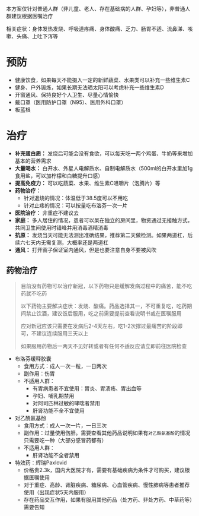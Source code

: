 本方案仅针对普通人群（非儿童、老人、存在基础病的人群、孕妇等），非普通人群建议根据医嘱治疗

相关症状：身体发热发烧、呼吸道疼痛、身体酸痛、乏力、肠胃不适、流鼻涕、咳嗽、头痛、上吐下泻等

# 预防

- 健康饮食，如果每天不能摄入一定的新鲜蔬菜、水果类可以补充一些维生素C
- 健身、户外锻炼，如果长期无法晒太阳可以考虑补充一些维生素D
- 开窗通风、保持良好个人卫生、尽量心情愉快
- 戴口罩（医用防护口罩（N95）、医用外科口罩）
- 板蓝根

# 治疗

- **补充蛋白质：** 发烧后可能会没有食欲，可以每天吃一两个鸡蛋、牛奶等来增加基本的营养需求
- **大量喝水：** 白开水、外星人电解质水、自制电解质水（500ml的白开水里加1g食用盐，可以加柠檬和白糖提升口感）
- **提高免疫力：** 可以吃蔬菜、水果、维生素C咀嚼片（泡腾片）等
- **药物治疗：**
	- 针对退烧的情况：体温低于38.5度可以不用吃
	- 针对止疼的情况：可以按量吃布洛芬一次一片
- **医院治疗：** 非重症不建议去
- **家庭：** 多人居住的情况，患者可以呆在独立的房间里，物资通过无接触方式，共同卫生间使用时错峰并用消毒酒精消毒
- **抗原：** 发烧当天可能无法测出准确结果，推荐第二天做检测。如果两道杠，后续六七天内无需复测，大概率还是两道杠
- **通风：** 打开窗子保证室内通风，但是也要注意自身不要被风吹

## 药物治疗

> 目前没有药物可以治疗新冠，以下药物只是缓解发病过程中的痛苦，能不吃药就不吃药
> 
> 以下药物主要解决症状：发烧、酸痛。药品选择其一，不可重复吃，吃药期间禁止饮酒，建议饭后服用，吃之前需要提前查看说明书或在医嘱服用
> 
> 应对新冠应该只需要在发病后2-4天左右，吃1-2次撑过最痛苦的阶段即可，不建议连续服用三天以上
> 
> 如果服用药物后一两天不见好转或者有任何不适反应请立即前往医院检查

- 布洛芬缓释胶囊
	- 食用方式：成人一次一粒，一日两次
	- 副作用：伤胃
	- 不适用人群：
		- 有胃病患者不宜使用：胃炎、胃溃疡、胃出血等
		- 孕妇、哺乳期禁用
		- 对阿司匹林过敏的哮喘者禁用
		- 肝肾功能不全不宜使用
- 对乙酰氨基酚
	- 食用方式：成人一次一片，一日三次
	- 副作用：过量使用伤肝。需要查看其他药品说明如果有`对乙酰氨基酚`的情况只需要吃一种（大部分感冒药都有）
	- 不适用人群：
		- 肝肾功能不全者禁用
- 特效药：辉瑞Paxlovid
	- 价格贵2.3k，国内大医院才有，需要有基础疾病为条件才可购买，建议根据医嘱使用
	- 对于重症、高龄、肾脏疾病、糖尿病、心血管疾病、慢性肺病等患者推荐使用（出现症状5天内服用）
	- 存在药品交互作用，如果有服用其他药品（处方药、非处方药、中草药等）需要告知